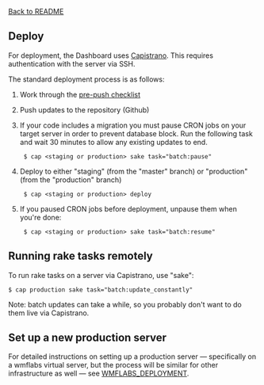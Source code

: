 [Back to README](../README.md)

## Deploy

For deployment, the Dashboard uses [Capistrano](https://en.wikipedia.org/wiki/Capistrano_%28software%29). This requires authentication with the server via SSH.

The standard deployment process is as follows:

1. Work through the [pre-push checklist](docs/contributing.md#pre-push-checklist)
2. Push updates to the repository (Github)
3. If your code includes a migration you must pause CRON jobs on your target server in order to prevent database block. Run the following task and wait 30 minutes to allow any existing updates to end.
		
		$ cap <staging or production> sake task="batch:pause"
	
3. Deploy to either "staging" (from the "master" branch) or "production" (from the "production" branch)

		$ cap <staging or production> deploy
		
4. If you paused CRON jobs before deployment, unpause them when you're done:

		$ cap <staging or production> sake task="batch:resume"

## Running rake tasks remotely

To run rake tasks on a server via Capistrano, use "sake":

	$ cap production sake task="batch:update_constantly"
	
Note: batch updates can take a while, so you probably don't want to do them live via Capistrano.
	
## Set up a new production server

For detailed instructions on setting up a production server — specifically on a wmflabs virtual server, but the process will be similar for other infrastructure as well — see [WMFLABS_DEPLOYMENT](../WMFLABS_DEPLOYMENT.md).
